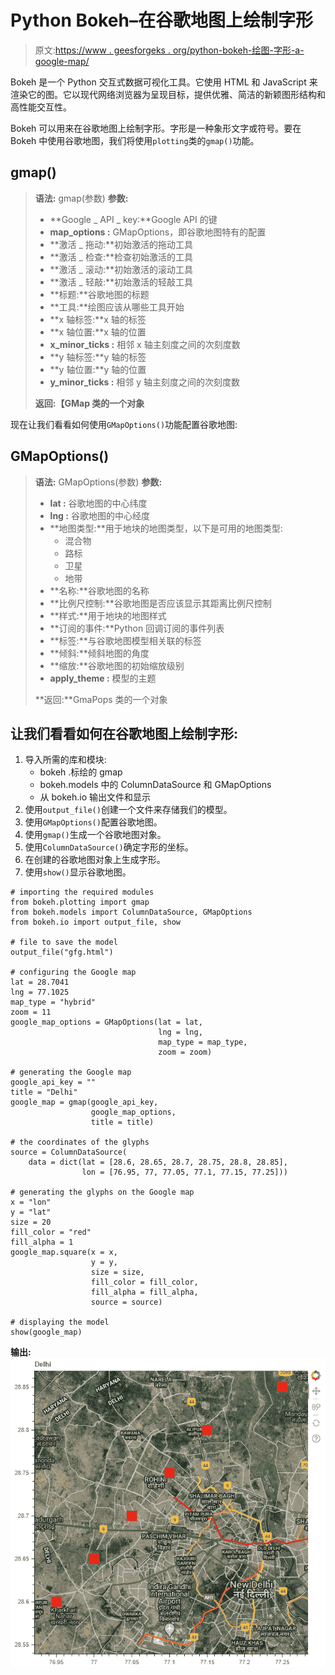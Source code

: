 # Python Bokeh–在谷歌地图上绘制字形

> 原文:[https://www . geesforgeks . org/python-bokeh-绘图-字形-a-google-map/](https://www.geeksforgeeks.org/python-bokeh-plotting-glyphs-over-a-google-map/)

Bokeh 是一个 Python 交互式数据可视化工具。它使用 HTML 和 JavaScript 来渲染它的图。它以现代网络浏览器为呈现目标，提供优雅、简洁的新颖图形结构和高性能交互性。

Bokeh 可以用来在谷歌地图上绘制字形。字形是一种象形文字或符号。要在 Bokeh 中使用谷歌地图，我们将使用`plotting`类的`gmap()`功能。

## gmap()

> **语法:** gmap(参数)
> **参数:**
> 
> *   **Google _ API _ key:**Google API 的键
> *   **map_options :** GMapOptions，即谷歌地图特有的配置
> *   **激活 _ 拖动:**初始激活的拖动工具
> *   **激活 _ 检查:**检查初始激活的工具
> *   **激活 _ 滚动:**初始激活的滚动工具
> *   **激活 _ 轻敲:**初始激活的轻敲工具
> *   **标题:**谷歌地图的标题
> *   **工具:**绘图应该从哪些工具开始
> *   **x 轴标签:**x 轴的标签
> *   **x 轴位置:**x 轴的位置
> *   **x_minor_ticks :** 相邻 x 轴主刻度之间的次刻度数
> *   **y 轴标签:**y 轴的标签
> *   **y 轴位置:**y 轴的位置
> *   **y_minor_ticks :** 相邻 y 轴主刻度之间的次刻度数
> 
> **返回:【GMap 类的一个对象**

现在让我们看看如何使用`GMapOptions()`功能配置谷歌地图:

## GMapOptions()

> **语法:** GMapOptions(参数)
> **参数:**
> 
> *   **lat :** 谷歌地图的中心纬度
> *   **lng :** 谷歌地图的中心经度
> *   **地图类型:**用于地块的地图类型，以下是可用的地图类型:
>     *   混合物
>     *   路标
>     *   卫星
>     *   地带
> *   **名称:**谷歌地图的名称
> *   **比例尺控制:**谷歌地图是否应该显示其距离比例尺控制
> *   **样式:**用于地块的地图样式
> *   **订阅的事件:**Python 回调订阅的事件列表
> *   **标签:**与谷歌地图模型相关联的标签
> *   **倾斜:**倾斜地图的角度
> *   **缩放:**谷歌地图的初始缩放级别
> *   **apply_theme :** 模型的主题
> 
> **返回:**GmaPops 类的一个对象

## 让我们看看如何在谷歌地图上绘制字形:

1.  导入所需的库和模块:
    *   bokeh .标绘的 gmap
    *   bokeh.models 中的 ColumnDataSource 和 GMapOptions
    *   从 bokeh.io 输出文件和显示
2.  使用`output_file()`创建一个文件来存储我们的模型。
3.  使用`GMapOptions()`配置谷歌地图。
4.  使用`gmap()`生成一个谷歌地图对象。
5.  使用`ColumnDataSource()`确定字形的坐标。
6.  在创建的谷歌地图对象上生成字形。
7.  使用`show()`显示谷歌地图。

```
# importing the required modules
from bokeh.plotting import gmap
from bokeh.models import ColumnDataSource, GMapOptions
from bokeh.io import output_file, show

# file to save the model
output_file("gfg.html")

# configuring the Google map
lat = 28.7041
lng = 77.1025
map_type = "hybrid"
zoom = 11
google_map_options = GMapOptions(lat = lat,
                                 lng = lng,
                                 map_type = map_type,
                                 zoom = zoom)

# generating the Google map
google_api_key = ""
title = "Delhi"
google_map = gmap(google_api_key,
                  google_map_options,
                  title = title)

# the coordinates of the glyphs
source = ColumnDataSource(
    data = dict(lat = [28.6, 28.65, 28.7, 28.75, 28.8, 28.85],
                lon = [76.95, 77, 77.05, 77.1, 77.15, 77.25]))

# generating the glyphs on the Google map
x = "lon"
y = "lat"
size = 20
fill_color = "red"
fill_alpha = 1
google_map.square(x = x,
                  y = y,
                  size = size,
                  fill_color = fill_color,
                  fill_alpha = fill_alpha,
                  source = source)

# displaying the model
show(google_map)
```

**输出:**
![](img/a218567cadb26cad6c9c69e2d432dd35.png)